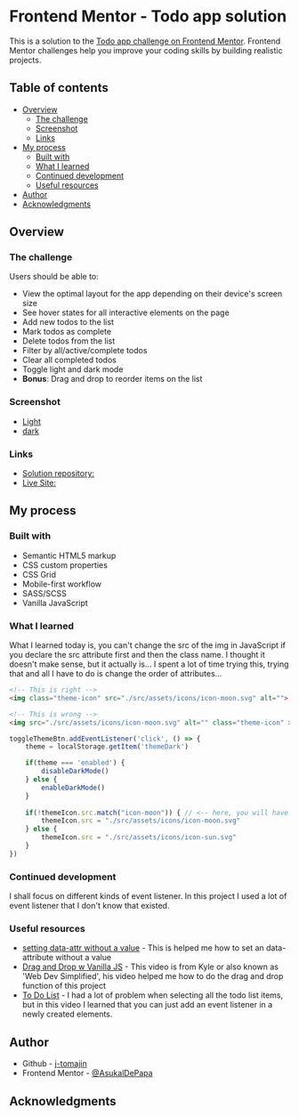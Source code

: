 # Frontend Mentor - Todo app solution

This is a solution to the [Todo app challenge on Frontend Mentor](https://www.frontendmentor.io/challenges/todo-app-Su1_KokOW). Frontend Mentor challenges help you improve your coding skills by building realistic projects. 

## Table of contents

- [Overview](#overview)
  - [The challenge](#the-challenge)
  - [Screenshot](#screenshot)
  - [Links](#links)
- [My process](#my-process)
  - [Built with](#built-with)
  - [What I learned](#what-i-learned)
  - [Continued development](#continued-development)
  - [Useful resources](#useful-resources)
- [Author](#author)
- [Acknowledgments](#acknowledgments)

## Overview

### The challenge

Users should be able to:

- View the optimal layout for the app depending on their device's screen size
- See hover states for all interactive elements on the page
- Add new todos to the list
- Mark todos as complete
- Delete todos from the list
- Filter by all/active/complete todos
- Clear all completed todos
- Toggle light and dark mode
- **Bonus**: Drag and drop to reorder items on the list

### Screenshot

- [Light](./Solution/solution-light.png)
- [dark](./Solution/solution-dark.png)

### Links

- [Solution repository: ](https://github.com/j-tomajin/FrontendMentor.Todo-App.git)
- [Live Site: ](https://jpt-todo-app.netlify.app)

## My process

### Built with

- Semantic HTML5 markup
- CSS custom properties
- CSS Grid
- Mobile-first workflow
- SASS/SCSS
- Vanilla JavaScript

### What I learned

What I learned today is, you can't change the src of the img in JavaScript if you declare the src attribute first and then the class name. I thought it doesn't make sense, but it actually is... I spent a lot of time trying this, trying that and all I have to do is change the order of attributes...

```html
<!-- This is right -->
<img class="theme-icon" src="./src/assets/icons/icon-moon.svg" alt="">

<!-- This is wrong -->
<img src="./src/assets/icons/icon-moon.svg" alt="" class="theme-icon" >
```
```js
toggleThemeBtn.addEventListener('click', () => {
    theme = localStorage.getItem('themeDark') 

    if(theme === 'enabled') { 
        disableDarkMode()
    } else {
        enableDarkMode()
    }
    
    if(!themeIcon.src.match("icon-moon")) { // <-- here, you will have an error if you declare the src first.
        themeIcon.src = "./src/assets/icons/icon-moon.svg" 
    } else {
        themeIcon.src = "./src/assets/icons/icon-sun.svg" 
    }
})
```

### Continued development

I shall focus on different kinds of event listener. In this project I used a lot of event listener that I don't know that existed.

### Useful resources

- [setting data-attr without a value](https://makersaid.com/set-attribute-without-value-in-javascript/#:~:text=To%20set%20an%20attribute%20without%20a%20value%20in%20JavaScript%2C%20use,attribute%20if%20it%20already%20exists.) - This is helped me how to set an data-attribute without a value
- [Drag and Drop w Vanilla JS](https://www.youtube.com/watch?v=jfYWwQrtzzY) - This video is from Kyle or also known as 'Web Dev Simplified', his video helped me how to do the drag and drop function of this project
- [To Do List](https://www.youtube.com/watch?v=-pRg_daFjfk) - I had a lot of problem when selecting all the todo list items, but in this video I learned that you can just add an event listener in a newly created elements.

## Author

- Github - [j-tomajin](https://github.com/j-tomajin)
- Frontend Mentor - [@AsukalDePapa](https://www.frontendmentor.io/home)

## Acknowledgments
